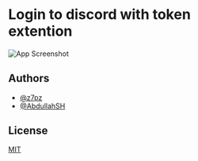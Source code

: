 
# Login to discord with token extention



####
![App Screenshot](https://cdn.discordapp.com/attachments/866228431754362880/925365684140134470/unknown.png)


## Authors

- [@z7pz](https://www.github.com/z7pz)
- [@AbdullahSH](https://www.github.com/AbdullahSH2004)

## License

[MIT](https://choosealicense.com/licenses/mit/)

